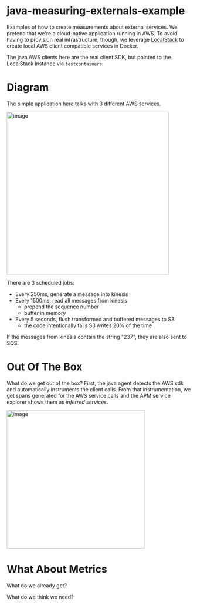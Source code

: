# java-measuring-externals-example

Examples of how to create measurements about external services.
We pretend that we're a cloud-native application running in AWS. 
To avoid having to provision real infrastructure, though, we leverage
[LocalStack](https://localstack.cloud/) to create local AWS client
compatible services in Docker.

The java AWS clients here are the real client SDK, but pointed
to the LocalStack instance via `testcontainers`.

# Diagram

The simple application here talks with 3 different AWS services.

<img width="442" alt="image" src="https://user-images.githubusercontent.com/75337021/208212278-fc0a5a11-8649-483c-aa0b-803ccf323781.png">

There are 3 scheduled jobs:

* Every 250ms, generate a message into kinesis
* Every 1500ms, read all messages from kinesis
  * prepend the sequence number
  * buffer in memory
* Every 5 seconds, flush transformed and buffered messages to S3
  * the code intentionally fails S3 writes 20% of the time

If the messages from kinesis contain the string "237", they are also 
sent to SQS.

# Out Of The Box

What do we get out of the box? First, the java agent
detects the AWS sdk and automatically instruments the client calls. 
From that instrumentation, we get spans generated for the AWS service
calls and the APM service explorer shows them as _inferred services_.

<img width="376" alt="image" src="https://user-images.githubusercontent.com/75337021/208213533-8a39b948-91b0-489c-8b47-0b9808c7f9cc.png">


# What About Metrics

What do we already get?

What do we think we need?

